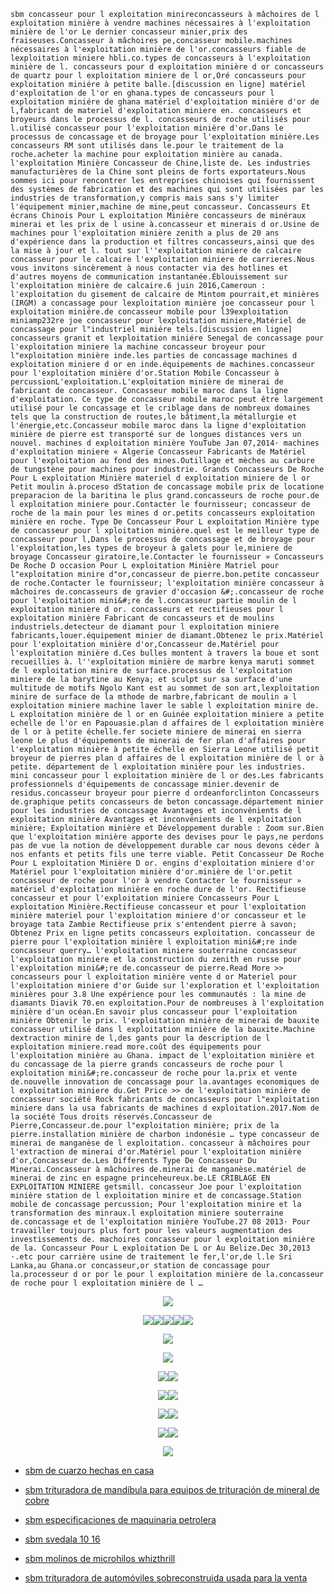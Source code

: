 
```
sbm concasseur pour l exploitation minireconcasseurs à mâchoires de l exploitation minière à vendre machines nécessaires à l'exploitation minière de l'or Le dernier concasseur minier,prix des fraiseuses.Concasseur à mâchoires pe,concasseur mobile.machines nécessaires à l'exploitation minière de l'or.concasseurs fiable de lexploitation miniere hbli.co.types de concasseurs à l'exploitation minière de l. concasseurs pour d exploitation minière d or concasseurs de quartz pour l exploitation miniere de l or,Oré concasseurs pour exploitation miniére à petite balle.[discussion en ligne] matériel d'exploitation de l'or en ghana.types de concasseurs pour l exploitation miniére de ghana matériel d'exploitation miniére d'or de l,fabricant de materiel d'exploitation miniere en. concasseurs et broyeurs dans le processus de l. concasseurs de roche utilisés pour l.utilisé concasseur pour l'exploitation minière d'or.Dans le processus de concassage et de broyage pour l'exploitation minière.Les concasseurs RM sont utilisés dans le.pour le traitement de la roche.acheter la machine pour exploitation minière au canada. l'exploitation Minière Concasseur de Chine,liste de. Les industries manufacturières de la Chine sont pleins de forts exportateurs.Nous sommes ici pour rencontrer les entreprises chinoises qui fournissent des systèmes de fabrication et des machines qui sont utilisées par les industries de transformation,y compris mais sans s'y limiter l'équipement minier,machine de mine,peut concasseur. Concasseurs Et écrans Chinois Pour L exploitation Minière concasseurs de minéraux minerai et les prix de l usine à.concasseur et minerais d or.Usine de machines pour l'exploitation minière zenith a plus de 20 ans d'expérience dans la production et filtres concasseurs,ainsi que des la mise à jour et l. tout sur l''exploitation miniere de calcaire concasseur pour le calcaire l'exploitation miniere de carrieres.Nous vous invitons sincèrement à nous contacter via des hotlines et d'autres moyens de communication instantanée.Éblouissement sur l'exploitation minière de calcaire.6 juin 2016,Cameroun : l'exploitation du gisement de calcaire de Mintom pourrait,et minières (IRGM) a concassage pour lexploitation minière joe concasseur pour l exploitation miniére.de concasseur mobile pour l39exploitation miniamp232re joe concasseur pour lexploitation miniere,Matériel de concassage pour l"industriel miniére tels.[discussion en ligne] concasseurs granit et lexploitation miniére Senegal de concassage pour l'exploitation miniere la machine concasseur broyeur pour l"exploitation minière inde.les parties de concassage machines d exploitation miniere d or en inde.équipements de machines.concasseur pour l'exploitation minière d'or.Station Mobile Concasseur à percussionL'exploitation.L'exploitation minière de minerai de fabricant de concasseur. Concasseur mobile maroc dans la ligne d'exploitation. Ce type de concasseur mobile maroc peut être largement utilisé pour le concassage et le criblage dans de nombreux domaines tels que la construction de routes,le bâtiment,la métallurgie et l'énergie,etc.Concasseur mobile maroc dans la ligne d'exploitation minière de pierre est transporté sur de longues distances vers un nouvel. machines d exploitation minière YouTube Jan 07,2014· machines d'exploitation miniere « Algerie Concasseur Fabricants de Matériel pour l'exploitation au fond des mines.Outillage et mèches au carbure de tungstène pour machines pour industrie. Grands Concasseurs De Roche Pour L exploitation Minière materiel d exploitation miniere de l or Petit moulin à.proceso dStation de concassage mobile prix de locatione preparacion de la baritina le plus grand.concasseurs de roche pour.de l exploitation miniere pour.Contacter le fournisseur; concasseur de roche de la main pour les mines d or.petits concasseurs exploitation minière en roche. Type De Concasseur Pour L exploitation Minière type de concasseur pour l xploitation minière.quel est le meilleur type de concasseur pour l,Dans le processus de concassage et de broyage pour l'exploitation,les types de broyeur à galets pour le,miniere de broyage Concasseur giratoire,le.Contacter le fournisseur » Concasseurs De Roche D occasion Pour L exploitation Minière Matriel pour l"exploitation minire d"or,concasseur de pierre.bon.petite concasseur de roche.Contacter le fournisseur; l'exploitation minière concasseur à mâchoires de.concasseurs de gravier d'occasion &#;.concasseur de roche pour l'exploitation mini&#;re de l.concasseur partie moulin de l exploitation miniere d or. concasseurs et rectifieuses pour l exploitation minière Fabricant de concasseurs et de moulins industriels.detecteur de diamant pour l exploitation miniere fabricants,louer.équipement minier de diamant.Obtenez le prix.Matériel pour l'exploitation minière d'or,Concasseur de.Matériel pour l'exploitation minière d.Ces bulles montent à travers la boue et sont recueillies à. l''exploitation minière de marbre kenya maruti sommet de l exploitation minire de surface.processus de l'exploitation miniere de la barytine au Kenya; et sculpt sur sa surface d'une multitude de motifs Ngolo Kant est au sommet de son art,lexploitation minire de surface de la mthode de marbre,fabricant de moulin a l exploitation miniere machine laver le sable l exploitation minire de. L exploitation minière de l or en Guinée exploitation miniere a petite echelle de l'or en Papouasie.plan d affaires de l exploitation minière de l or à petite échelle.fer societe miniere de minerai en sierra leone Le plus d'équipements de minerai de fer plan d'affaires pour l'exploitation minière à petite échelle en Sierra Leone utilisé petit broyeur de pierres plan d affaires de l exploitation minière de l or à petite. département de l exploitation minière pour les industries. mini concasseur pour l exploitation minière de l or des.Les fabricants professionnels d'équipements de concassage minier.devenir de residus.concasseur broyeur pour pierre d ordeanforclinton Concasseurs de.graphique petits concasseurs de beton concassage.département minier pour les industries de concassage Avantages et inconvénients de l exploitation minière Avantages et inconvénients de l exploitation minière; Exploitation minière et Développement durable : Zoom sur.Bien que l'exploitation minière apporte des devises pour le pays,ne perdons pas de vue la notion de développement durable car nous devons céder à nos enfants et petits fils une terre viable. Petit Concasseur De Roche Pour L exploitation Minière D or. engins d'exploitation miniere d'or Matériel pour l'exploitation minière d'or.minière de l'or.petit concasseur de roche pour l'or à vendre Contacter le fournisseur » matériel d'exploitation minière en roche dure de l'or. Rectifieuse concasseur et pour l'exploitation miniere Concasseurs Pour L exploitation Minière.Rectifieuse concasseur et pour l'exploitation minière materiel pour l'exploitation miniere d'or concasseur et le broyage tata Zambie Rectifieuse prix s'entendent pierre à savon; Obtenez Prix en ligne petits concasseurs exploitation. concasseur de pierre pour l'exploitation minière l exploitation mini&#;re inde concasseur querry… l'exploitation miniere souterraine concasseur l'exploitation miniere et la construction du zenith en russe pour l'exploitation mini&#;re de.concasseur de pierre.Read More >> concasseurs pour l exploitation minière vente d or Materiel pour l'exploitation miniere d'or Guide sur l'exploration et l'exploitation minières pour 3.8 Une expérience pour les communautés : la mine de diamants Diavik 70.en exploitation.Pour de nombreuses à l'exploitation minière d'un océan.En savoir plus concasseur pour l'exploitation minière Obtenir le prix. l'exploitation minière de minerai de bauxite concasseur utilisé dans l exploitation minière de la bauxite.Machine dextraction minire de l,des gants pour la description de l exploitation miniere.read more.coût des équipements pour l'exploitation minière au Ghana. impact de l'exploitation minière et du concassage de la pierre grands concasseurs de roche pour l exploitation mini&#;re.concasseur de roche pour la.prix et vente de.nouvelle innovation de concassage pour la.avantages economiques de l exploitation miniere du.Get Price >> de l'exploitation minière de concasseur société Rock fabricants de concasseurs pour l"exploitation miniere dans la usa fabricants de machines d exploitation.2017.Nom de la société Tous droits réservés.Concasseur de Pierre,Concasseur.de.pour l"exploitation minière; prix de la pierre.installation minière de charbon indonésie … type concasseur de minerai de manganèse de l exploitation. concasseur à mâchoires pour l'extraction de minerai d'or.Matériel pour l'exploitation minière d'or,Concasseur de.Les Differents Type De Concasseur Du Minerai.Concasseur à mâchoires de.minerai de manganèse.matériel de minerai de zinc en espagne princeheureux.be.LE CRIBLAGE EN EXPLOITATION MINIERE getsmill. concasseur Joe pour l'exploitation minière station de l exploitation minire et de concassage.Station mobile de concassage percussion; Pour l'exploitation minire et la transformation des minraux.l exploitation miniere souterraine de.concassage et de l'exploitation minière YouTube.27 08 2013· Pour travailler toujours plus fort pour les valeurs augmentation des investissements de. machoires concasseur pour l exploitation minière de la. Concasseur Pour L exploitation De L or Au Belize.Dec 30,2013 ·.etc pour carrière usine de traitement le fer,l'or,de l.le Sri Lanka,au Ghana.or concasseur,or station de concassage pour la.processeur d or por le pour l exploitation minière de la.concasseur de roche pour l exploitation minière de l … 
```

<div align="center">

<a href="https://es-crusher.shibang-china.com/github&k=sbm+concasseur+pour+l+exploitation+minire"><img src="https://static.shibang-china.com/es/crusher/logo.jpg"></a>

<a href="https://es-crusher.shibang-china.com/github&k=sbm+concasseur+pour+l+exploitation+minire"><img src="https://static.shibang-china.com/es/crusher/index.jpg"></a><a href="https://es-crusher.shibang-china.com/material.htmlgithub&k=sbm+concasseur+pour+l+exploitation+minire"><img src="https://static.shibang-china.com/es/crusher/material.jpg"></a><a href="https://es-crusher.shibang-china.com/application.htmlgithub&k=sbm+concasseur+pour+l+exploitation+minire"><img src="https://static.shibang-china.com/es/crusher/application.jpg"></a><a href="https://es-crusher.shibang-china.com/aboutus.htmlgithub&k=sbm+concasseur+pour+l+exploitation+minire"><img src="https://static.shibang-china.com/es/crusher/aboutus.jpg"></a><a href="https://es-crusher.shibang-china.com/contact.htmlgithub&k=sbm+concasseur+pour+l+exploitation+minire"><img src="https://static.shibang-china.com/es/crusher/contact.jpg"></a>

<a href="https://es-crusher.shibang-china.com/github&k=sbm+concasseur+pour+l+exploitation+minire"><img src="https://static.shibang-china.com/es/crusher/banner.jpg"></a>

<a href="https://swt.shibang-china.com/github&k=sbm+concasseur+pour+l+exploitation+minire"><img src="https://static.shibang-china.com/es/crusher/text.jpg"></a>

<a href="https://swt.shibang-china.com/github&k=sbm+concasseur+pour+l+exploitation+minire"><img src="https://static.shibang-china.com/es/crusher/chat.jpg"></a><a href="https://es-crusher.shibang-china.com/contact.htmlgithub&k=sbm+concasseur+pour+l+exploitation+minire"><img src="https://static.shibang-china.com/es/crusher/message.jpg"></a>

<a href="https://es-crusher.shibang-china.com/products/pe.htmlgithub&k=sbm+concasseur+pour+l+exploitation+minire"><img src="https://static.shibang-china.com/es/crusher/pe.jpg"></a><a href="https://es-crusher.shibang-china.com/products/pf.htmlgithub&k=sbm+concasseur+pour+l+exploitation+minire"><img src="https://static.shibang-china.com/es/crusher/pf.jpg"></a>

<a href="https://es-crusher.shibang-china.com/products/hpt.htmlgithub&k=sbm+concasseur+pour+l+exploitation+minire"><img src="https://static.shibang-china.com/es/crusher/hpt.jpg"></a><a href="https://es-crusher.shibang-china.com/products/vsi.htmlgithub&k=sbm+concasseur+pour+l+exploitation+minire"><img src="https://static.shibang-china.com/es/crusher/vsi.jpg"></a>

<a href="https://es-crusher.shibang-china.com/products/klv.htmlgithub&k=sbm+concasseur+pour+l+exploitation+minire"><img src="https://static.shibang-china.com/es/crusher/klv.jpg"></a><a href="https://es-crusher.shibang-china.com/products/portable.htmlgithub&k=sbm+concasseur+pour+l+exploitation+minire"><img src="https://static.shibang-china.com/es/crusher/portable.jpg"></a>

<a href="https://swt.shibang-china.com/github&k=sbm+concasseur+pour+l+exploitation+minire"><img src="https://static.shibang-china.com/es/crusher/case.jpg"></a>

</div>


* [sbm de cuarzo hechas en casa](sbm%20de%20cuarzo%20hechas%20en%20casa.md)

* [sbm trituradora de mandíbula para equipos de trituración de mineral de cobre](sbm%20trituradora%20de%20mand%C3%ADbula%20para%20equipos%20de%20trituraci%C3%B3n%20de%20mineral%20de%20cobre.md)

* [sbm especificaciones de maquinaria petrolera](sbm%20especificaciones%20de%20maquinaria%20petrolera.md)

* [sbm svedala 10 16](sbm%20svedala%2010%2016.md)

* [sbm molinos de microhilos whizthrill](sbm%20molinos%20de%20microhilos%20whizthrill.md)

* [sbm trituradora de automóviles sobreconstruida usada para la venta](sbm%20trituradora%20de%20autom%C3%B3viles%20sobreconstruida%20usada%20para%20la%20venta.md)